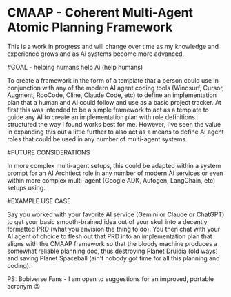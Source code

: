 # CMAAP - Coherent Multi-Agent Atomic Planning Framework

This is a work in progress and will change over time as my knowledge and experience grows and as Ai systems become more advanced, 

#GOAL - helping humans help Ai (help humans)

To create a framework in the form of a template that a person could use in conjunction with any of the modern AI agent coding tools (Windsurf, Cursor, Augment, RooCode, Cline, Claude Code, etc) to define an implementation plan that a human and AI could follow and use as a basic project tracker. At first this was intended to be a simple framework to act as a template to guide any AI to create an implementation plan with role definitions structured the way I found works best for me. However, I've seen the value in expanding this out a little further to also act as a means to define AI agent roles that could be used in any number of multi-agent systems.

#FUTURE CONSIDERATIONS

In more complex multi-agent setups, this could be adapted within a system prompt for an AI Archtiect role in any number of modern Ai services or even within more complex multi-agent (Google ADK, Autogen, LangChain, etc) setups using.

#EXAMPLE USE CASE

Say you worked with your favorite AI service (Gemini or Claude or ChatGPT) to get your basic smooth-brained idea out of your skull into a decently formatted PRD (what you envision the thing to do). You then chat with your AI agent of choice to flesh out that PRD into an implementation plan that aligns with the CMAAP framework so that the bloody machine produces a somewhat reliable planning doc, thus destroying Planet Druidia (old ways) and saving Planet Spaceball (ain't nobody got time for all this planning and coding).

PS: Bobiverse Fans - I am open to suggestions for an improved, portable acronym 😉
